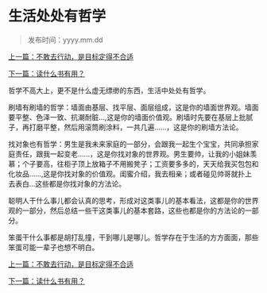 # 生活处处有哲学

> 发布时间：yyyy.mm.dd 

[上一篇：不敢去行动，是目标定得不合适 ](/education/article73)

[下一篇：读什么书有用？ ](/education/article75)



哲学不高大上，更不是什么虚无缥缈的东西，生活中处处有哲学。

刷墙有刷墙的哲学：墙面由基层、找平层、面层组成，这是你的墙面世界观。墙面要平整、色泽一致、抗潮耐脏...,这是你的墙面价值观。刷墙时先要在基层上批腻子，再打磨平整，然后用滚筒刷涂料，一共几遍……，这是你的刷墙方法论。

找对象也有哲学：男生是我未来家庭的一部分，会跟我一起生个宝宝，共同承担家庭责任，跟我一起变老……，这是你找对象的世界观。男生要帅，让我的小姐妹羡慕；个子要高，往柜子顶上放箱子不用搬凳子；工资要多多的，天天给我买包包和化妆品……,这是你找对象的价值观。闺蜜介绍，我去相亲；或者碰见帅哥就扑上去表白...这些都是你找对象的方法论。

聪明人干什么事儿都会认真的思考，形成对这类事儿的基本看法，这都是你的世界观的一部分，然后总结一些干这类事儿的基本套路，这些也都是你的方法论的一部分。

笨蛋干什么事都是胡打乱撞，干到哪儿是哪儿。哲学存在于生活的方方面面，那些笨蛋可能一辈子也想不明白。



[上一篇：不敢去行动，是目标定得不合适 ](/education/article73)

[下一篇：读什么书有用？ ](/education/article75)
